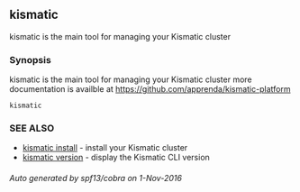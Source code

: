 ## kismatic

kismatic is the main tool for managing your Kismatic cluster

### Synopsis


kismatic is the main tool for managing your Kismatic cluster
more documentation is availble at https://github.com/apprenda/kismatic-platform

```
kismatic
```

### SEE ALSO
* [kismatic install](kismatic_install.md)	 - install your Kismatic cluster
* [kismatic version](kismatic_version.md)	 - display the Kismatic CLI version

###### Auto generated by spf13/cobra on 1-Nov-2016
